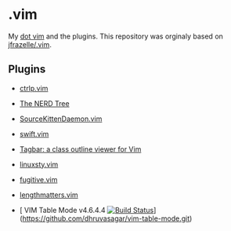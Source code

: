 # .vim

My [dot vim](https://github.com/scanf/.vim/blob/master/.vimrc) and the plugins.
This repository was orginaly based on
[jfrazelle/.vim](https://github.com/jfrazelle/.vim.git).

## Plugins

- [ ctrlp.vim](https://github.com/ctrlpvim/ctrlp.vim.git)

- [The NERD Tree](https://github.com/scrooloose/nerdtree.git)

- [ SourceKittenDaemon.vim](https://github.com/keith/sourcekittendaemon.vim.git)

- [swift.vim](https://github.com/scanf/swift.vim.git)

- [ Tagbar: a class outline viewer for Vim](https://github.com/majutsushi/tagbar.git)

- [ linuxsty.vim](https://github.com/vivien/vim-addon-linux-coding-style.git)

- [ fugitive.vim](https://github.com/tpope/vim-fugitive.git)

- [ lengthmatters.vim](https://github.com/whatyouhide/vim-lengthmatters.git)

- [ VIM Table Mode v4.6.4.4 [![Build Status](https://travisci.org/dhruvasagar/vimtablemode.png?branch=master)](https://travisci.org/dhruvasagar/vimtablemode)](https://github.com/dhruvasagar/vim-table-mode.git)

